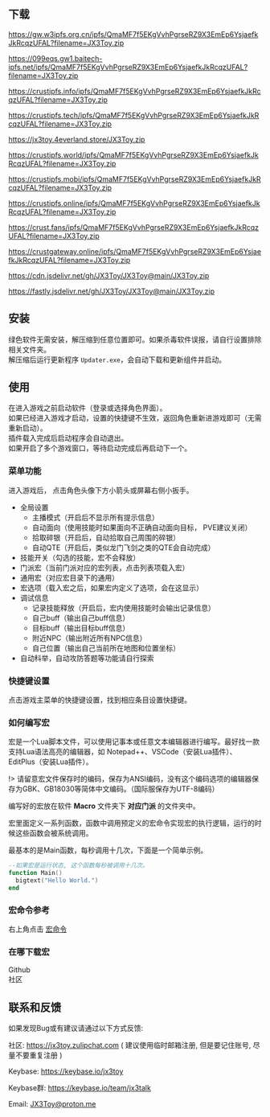 ## 下载

<https://gw.w3ipfs.org.cn/ipfs/QmaMF7f5EKgVvhPgrseRZ9X3EmEp6YsjaefkJkRcqzUFAL?filename=JX3Toy.zip>

<https://099eqs.gw1.baitech-ipfs.net/ipfs/QmaMF7f5EKgVvhPgrseRZ9X3EmEp6YsjaefkJkRcqzUFAL?filename=JX3Toy.zip>

<https://crustipfs.info/ipfs/QmaMF7f5EKgVvhPgrseRZ9X3EmEp6YsjaefkJkRcqzUFAL?filename=JX3Toy.zip>

<https://crustipfs.tech/ipfs/QmaMF7f5EKgVvhPgrseRZ9X3EmEp6YsjaefkJkRcqzUFAL?filename=JX3Toy.zip>

<https://jx3toy.4everland.store/JX3Toy.zip>

<https://crustipfs.world/ipfs/QmaMF7f5EKgVvhPgrseRZ9X3EmEp6YsjaefkJkRcqzUFAL?filename=JX3Toy.zip>

<https://crustipfs.mobi/ipfs/QmaMF7f5EKgVvhPgrseRZ9X3EmEp6YsjaefkJkRcqzUFAL?filename=JX3Toy.zip>

<https://crustipfs.online/ipfs/QmaMF7f5EKgVvhPgrseRZ9X3EmEp6YsjaefkJkRcqzUFAL?filename=JX3Toy.zip>

<https://crust.fans/ipfs/QmaMF7f5EKgVvhPgrseRZ9X3EmEp6YsjaefkJkRcqzUFAL?filename=JX3Toy.zip>

<https://crustgateway.online/ipfs/QmaMF7f5EKgVvhPgrseRZ9X3EmEp6YsjaefkJkRcqzUFAL?filename=JX3Toy.zip>

<https://cdn.jsdelivr.net/gh/JX3Toy/JX3Toy@main/JX3Toy.zip>

<https://fastly.jsdelivr.net/gh/JX3Toy/JX3Toy@main/JX3Toy.zip>

## 安装
绿色软件无需安装，解压缩到任意位置即可。如果杀毒软件误报，请自行设置排除相关文件夹。  
解压缩后运行更新程序 `Updater.exe`，会自动下载和更新组件并启动。

## 使用
在进入游戏之前启动软件（登录或选择角色界面）。  
如果已经进入游戏才启动，设置的快捷键不生效，返回角色重新进游戏即可（无需重新启动）。  
插件载入完成后启动程序会自动退出。  
如果开启了多个游戏窗口，等待启动完成后再启动下一个。  

### 菜单功能
进入游戏后， 点击角色头像下方小箭头或屏幕右侧小扳手。

- 全局设置
  - 主播模式（开启后不显示所有提示信息）
  - 自动面向（使用技能时如果面向不正确自动面向目标， PVE建议关闭）
  - 拾取碎银（开启后，自动拾取自己周围的碎银）
  - 自动QTE（开启后，类似龙门飞剑之类的QTE会自动完成）
- 技能开关（勾选的技能，宏不会释放）
- 门派宏（当前门派对应的宏列表，点击列表项载入宏）
- 通用宏（对应宏目录下的通用）
- 宏选项（载入宏之后，如果宏内定义了选项，会在这显示）
- 调试信息
  - 记录技能释放（开启后，宏内使用技能时会输出记录信息）
  - 自己buff（输出自己buff信息）
  - 目标buff（输出目标buff信息）
  - 附近NPC（输出附近所有NPC信息）
  - 自己位置（输出自己当前所在地图和位置坐标）
- 自动科举，自动攻防答题等功能请自行探索

### 快捷键设置
点击游戏主菜单的快捷键设置，找到相应条目设置快捷键。

### 如何编写宏
宏是一个Lua脚本文件，可以使用记事本或任意文本编辑器进行编写。最好找一款支持Lua语法高亮的编辑器，如 Notepad++、VSCode（安装Lua插件）、EditPlus（安装Lua插件）。

!> 请留意宏文件保存时的编码，保存为ANSI编码，没有这个编码选项的编辑器保存为GBK、GB18030等简体中文编码。（国际服保存为UTF-8编码）

编写好的宏放在软件 **Macro** 文件夹下 **对应门派** 的文件夹中。

宏里面定义一系列函数，函数中调用预定义的宏命令实现宏的执行逻辑，运行的时候这些函数会被系统调用。

最基本的是Main函数，每秒调用十几次，下面是一个简单示例。
```lua
--如果宏是运行状态, 这个函数每秒被调用十几次。
function Main()
  bigtext("Hello World.")
end
```

### 宏命令参考
右上角点击 <a href="/#/doc" target="_blank"> 宏命令 </a>

### 在哪下载宏
Github  
社区  

## 联系和反馈
如果发现Bug或有建议请通过以下方式反馈:

社区: <https://jx3toy.zulipchat.com> ( 建议使用临时邮箱注册, 但是要记住账号, 尽量不要重复注册 )

Keybase: <https://keybase.io/jx3toy>

Keybase群: <https://keybase.io/team/jx3talk>

Email: <JX3Toy@proton.me>
